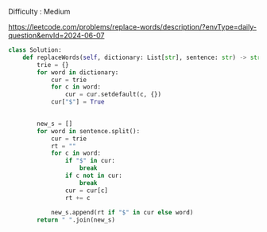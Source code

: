 Difficulty : Medium 

https://leetcode.com/problems/replace-words/description/?envType=daily-question&envId=2024-06-07


```python
class Solution:
    def replaceWords(self, dictionary: List[str], sentence: str) -> str:
        trie = {}
        for word in dictionary:
            cur = trie
            for c in word:
                cur = cur.setdefault(c, {})
            cur["$"] = True

        
        new_s = []
        for word in sentence.split():
            cur = trie 
            rt = ""
            for c in word:
                if "$" in cur:
                    break
                if c not in cur:
                    break
                cur = cur[c]
                rt += c
            
            new_s.append(rt if "$" in cur else word)
        return " ".join(new_s)
```
